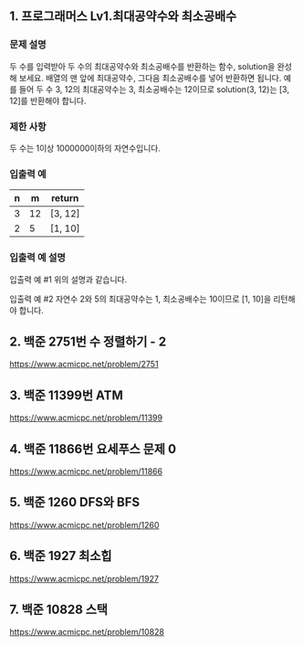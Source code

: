 ## 1. 프로그래머스 Lv1.최대공약수와 최소공배수

### 문제 설명

두 수를 입력받아 두 수의 최대공약수와 최소공배수를 반환하는 함수, solution을 완성해 보세요. 배열의 맨 앞에 최대공약수, 그다음 최소공배수를 넣어 반환하면 됩니다. 
예를 들어 두 수 3, 12의 최대공약수는 3, 최소공배수는 12이므로 solution(3, 12)는 [3, 12]를 반환해야 합니다.

### 제한 사항
두 수는 1이상 1000000이하의 자연수입니다.

### 입출력 예
|n|m|return|
|------|---|---|
|3	|12|	[3, 12]|
|2	|5|	[1, 10] |

### 입출력 예 설명
입출력 예 #1
위의 설명과 같습니다.

입출력 예 #2
자연수 2와 5의 최대공약수는 1, 최소공배수는 10이므로 [1, 10]을 리턴해야 합니다.

## 2. 백준 2751번 수 정렬하기 - 2
https://www.acmicpc.net/problem/2751

## 3. 백준 11399번 ATM
https://www.acmicpc.net/problem/11399

## 4. 백준 11866번 요세푸스 문제 0
https://www.acmicpc.net/problem/11866

## 5. 백준 1260 DFS와 BFS
https://www.acmicpc.net/problem/1260
## 6. 백준 1927 최소힙
https://www.acmicpc.net/problem/1927
## 7. 백준 10828 스택 
https://www.acmicpc.net/problem/10828
